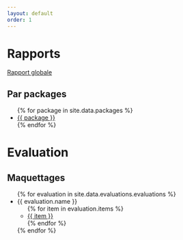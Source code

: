 ```yaml
---
layout: default
order: 1
---
```


# Rapports

<a href="/gestion-personnels/pkg_global/rapport"> Rapport globale </a> 

## Par packages

<ul>
  {% for package in site.data.packages %}
    <li> <a href="/gestion-personnels/{{ package }}/rapport"> {{ package }} </a> </li>
  {% endfor %}
</ul>

# Evaluation

## Maquettages
<ul>
  {% for evaluation in site.data.evaluations.evaluations %}
    <li>
      {{ evaluation.name }}
      <ul>
        {% for item in evaluation.items %}
              <li> <a href="/gestion-personnels/Evaluations/{{ evaluation.name }}/{{ item }}/rapport"> {{ item }} </a> </li>
        {% endfor %}
      </ul>
    </li>
  {% endfor %}
</ul>
